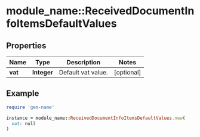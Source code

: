 # module_name::ReceivedDocumentInfoItemsDefaultValues

## Properties

| Name | Type | Description | Notes |
| ---- | ---- | ----------- | ----- |
| **vat** | **Integer** | Default vat value. | [optional] |

## Example

```ruby
require 'gem-name'

instance = module_name::ReceivedDocumentInfoItemsDefaultValues.new(
  vat: null
)
```


